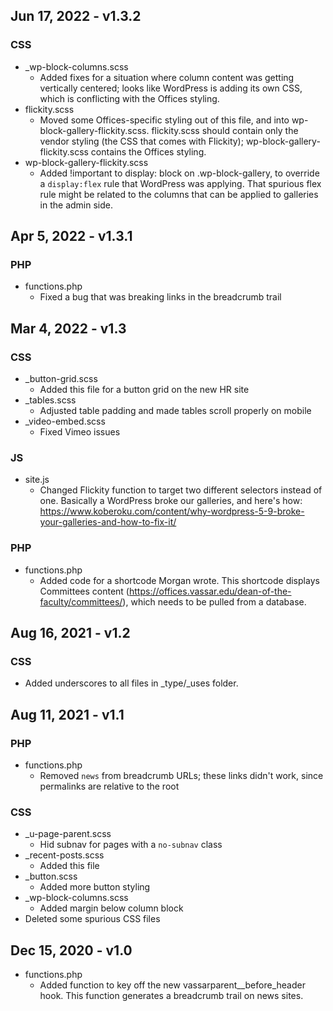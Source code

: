 ## Jun 17, 2022 - v1.3.2

### CSS
* _wp-block-columns.scss
	* Added fixes for a situation where column content was getting vertically centered; looks like WordPress is adding its own CSS, which is conflicting with the Offices styling.
* flickity.scss
	* Moved some Offices-specific styling out of this file, and into wp-block-gallery-flickity.scss. flickity.scss should contain only the vendor styling (the CSS that comes with Flickity); wp-block-gallery-flickity.scss contains the Offices styling.
* wp-block-gallery-flickity.scss
	* Added !important to display: block on .wp-block-gallery, to override a `display:flex` rule that WordPress was applying. That spurious flex rule might be related to the columns that can be applied to galleries in the admin side.



## Apr 5, 2022 - v1.3.1

### PHP
* functions.php
	* Fixed a bug that was breaking links in the breadcrumb trail


## Mar 4, 2022 - v1.3

### CSS
* _button-grid.scss
	* Added this file for a button grid on the new HR site
* _tables.scss
	* Adjusted table padding and made tables scroll properly on mobile
* _video-embed.scss
	* Fixed Vimeo issues

### JS
* site.js
	* Changed Flickity function to target two different selectors instead of one. Basically a WordPress broke our galleries, and here's how: https://www.koberoku.com/content/why-wordpress-5-9-broke-your-galleries-and-how-to-fix-it/

### PHP
* functions.php
	* Added code for a shortcode Morgan wrote. This shortcode displays Committees content (https://offices.vassar.edu/dean-of-the-faculty/committees/), which needs to be pulled from a database.


## Aug 16, 2021 - v1.2

### CSS

* Added underscores to all files in _type/_uses folder.


## Aug 11, 2021 - v1.1

### PHP

* functions.php
	* Removed `news` from breadcrumb URLs; these links didn't work, since permalinks are relative to the root

### CSS

* _u-page-parent.scss
	* Hid subnav for pages with a `no-subnav` class 
* _recent-posts.scss
	* Added this file
* _button.scss
	* Added more button styling
* _wp-block-columns.scss
	* Added margin below column block
* Deleted some spurious CSS files


## Dec 15, 2020 - v1.0

* functions.php
	* Added function to key off the new vassarparent__before_header hook. This function generates a breadcrumb trail on news sites.